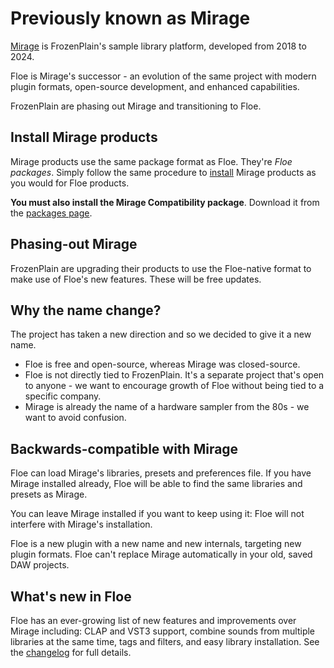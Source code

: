 <!--
SPDX-FileCopyrightText: 2024 Sam Windell
SPDX-License-Identifier: GPL-3.0-or-later
-->

# Previously known as Mirage

[Mirage](https://www.frozenplain.com/mirage) is FrozenPlain's sample library platform, developed from 2018 to 2024. 

Floe is Mirage's successor - an evolution of the same project with modern plugin formats, open-source development, and enhanced capabilities.

FrozenPlain are phasing out Mirage and transitioning to Floe.

## Install Mirage products
Mirage products use the same package format as Floe. They're _Floe packages_. Simply follow the same procedure to [install](../packages/install-packages.md) Mirage products as you would for Floe products.

**You must also install the Mirage Compatibility package**. Download it from the [packages page](../packages/available-packages.md).

## Phasing-out Mirage
FrozenPlain are upgrading their products to use the Floe-native format to make use of Floe's new features. These will be free updates.

## Why the name change?
The project has taken a new direction and so we decided to give it a new name.
- Floe is free and open-source, whereas Mirage was closed-source.
- Floe is not directly tied to FrozenPlain. It's a separate project that's open to anyone - we want to encourage growth of Floe without being tied to a specific company.
- Mirage is already the name of a hardware sampler from the 80s - we want to avoid confusion.

## Backwards-compatible with Mirage
Floe can load Mirage's libraries, presets and preferences file. If you have Mirage installed already, Floe will be able to find the same libraries and presets as Mirage. 

You can leave Mirage installed if you want to keep using it: Floe will not interfere with Mirage's installation.

Floe is a new plugin with a new name and new internals, targeting new plugin formats. Floe can't replace Mirage automatically in your old, saved DAW projects.

## What's new in Floe
Floe has an ever-growing list of new features and improvements over Mirage including: CLAP and VST3 support, combine sounds from multiple libraries at the same time, tags and filters, and easy library installation. See the [changelog](../changelog.md) for full details.
